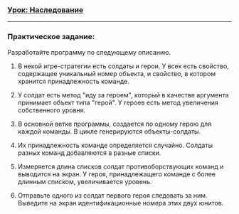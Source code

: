 ### [Урок: Наследование](https://younglinux.info/oopython/inheritance)

___

### Практическое задание:

Разработайте программу по следующему описанию.

1. В некой игре-стратегии есть солдаты и герои. У всех есть свойство, содержащее уникальный номер объекта, и свойство, в
   котором хранится принадлежность команде.


2. У солдат есть метод "иду за героем", который в качестве аргумента принимает объект типа "герой". У героев есть метод
   увеличения собственного уровня.


3. В основной ветке программы, создается по одному герою для каждой команды. В цикле генерируются объекты-солдаты.


4. Их принадлежность команде определяется случайно. Солдаты разных команд добавляются в разные списки.


5. Измеряется длина списков солдат противоборствующих команд и выводится на экран. У героя, принадлежащего команде с
   более длинным списком, увеличивается уровень.


6. Отправьте одного из солдат первого героя следовать за ним. Выведите на экран идентификационные номера этих двух
   юнитов.
